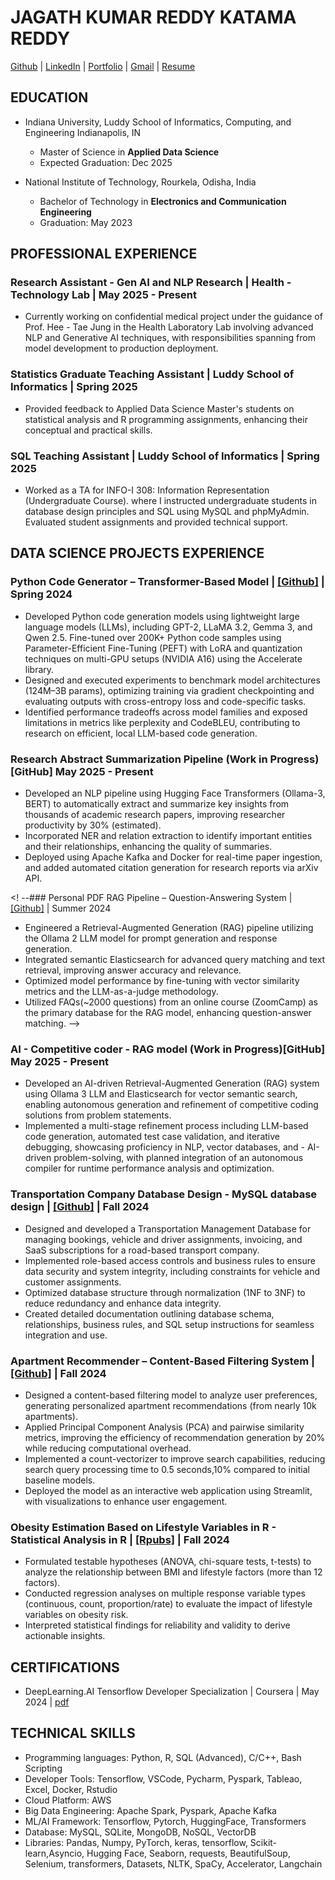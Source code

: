 # JAGATH KUMAR REDDY KATAMA REDDY
 [Github](https://github.com/Jags96)  |  [LinkedIn](https://www.linkedin.com/in/jagathkrk/) | [Portfolio](https://jags96.github.io/portfolio/) | [Gmail](jagathkumarreddykatamareddy@gmail.com) | [Resume](https://drive.google.com/file/d/16IptDVoVJDMId7sG-g4PmwOhvyVlC55k/view?usp=sharing)


## EDUCATION
- Indiana University, Luddy School of Informatics, Computing, and Engineering Indianapolis, IN
  - Master of Science in **Applied Data Science**
  - Expected Graduation: Dec 2025

- National Institute of Technology, Rourkela, Odisha, India
  - Bachelor of Technology in **Electronics and Communication Engineering**
  - Graduation: May 2023


## PROFESSIONAL EXPERIENCE
### Research Assistant - Gen AI and NLP Research | Health - Technology Lab | May 2025 - Present
- Currently working on confidential medical project under the guidance of Prof. Hee - Tae Jung in the Health Laboratory Lab involving advanced NLP and Generative AI techniques, with responsibilities spanning from model development to production deployment.

### Statistics Graduate Teaching Assistant | Luddy School of Informatics  |  Spring 2025 
- Provided feedback to Applied Data Science Master's students on statistical analysis and R programming assignments, enhancing their conceptual and practical skills.

### SQL Teaching Assistant | Luddy School of Informatics  |  Spring 2025 
- Worked as a TA for INFO-I 308: Information Representation (Undergraduate Course). where I instructed undergraduate students in database design principles and SQL using MySQL and phpMyAdmin. Evaluated student assignments and provided technical support.


## DATA SCIENCE PROJECTS EXPERIENCE 
### Python Code Generator – Transformer-Based Model | [[Github]](https://github.com/Jags96/CodeGen) |	Spring 2024
- Developed Python code generation models using lightweight large language models (LLMs), including GPT-2, LLaMA 3.2, Gemma 3, and Qwen 2.5. Fine-tuned over 200K+ Python code samples using Parameter-Efficient Fine-Tuning (PEFT) with LoRA and quantization techniques on multi-GPU setups (NVIDIA A16) using the Accelerate library.
- Designed and executed experiments to benchmark model architectures (124M–3B params), optimizing training via gradient checkpointing and evaluating outputs with cross-entropy loss and code-specific tasks.
- Identified performance tradeoffs across model families and exposed limitations in metrics like perplexity and CodeBLEU, contributing to research on efficient, local LLM-based code generation.


### Research Abstract Summarization Pipeline (Work in Progress) [GitHub]                          May 2025 - Present
- Developed an NLP pipeline using Hugging Face Transformers (Ollama-3, BERT) to automatically extract and summarize key insights from thousands of academic research papers, improving researcher productivity by 30% (estimated).
- Incorporated NER and relation extraction to identify important entities and their relationships, enhancing the quality of summaries.
- Deployed using Apache Kafka and Docker for real-time paper ingestion, and added automated citation generation for research reports via arXiv API.

<! --### Personal PDF RAG Pipeline – Question-Answering System |  [[Github]](https://github.com/Jags96/RAG)  |  Summer 2024
- Engineered a Retrieval-Augmented Generation (RAG) pipeline utilizing the Ollama 2 LLM model for prompt generation and response generation.
- Integrated semantic Elasticsearch for advanced query matching and text retrieval, improving answer accuracy and relevance.
- Optimized model performance by fine-tuning with vector similarity metrics and the LLM-as-a-judge methodology.
- Utilized FAQs(~2000 questions) from an online course (ZoomCamp) as the primary database for the RAG model, enhancing question-answer matching.
-->

### AI - Competitive coder - RAG model (Work in Progress)[GitHub]				   May 2025 - Present
- Developed an AI-driven Retrieval-Augmented Generation (RAG) system using Ollama 3 LLM and Elasticsearch for vector semantic search, enabling autonomous generation and refinement of competitive coding solutions from problem statements.
- Implemented a multi-stage refinement process including LLM-based code generation, automated test case validation, and iterative debugging, showcasing proficiency in NLP, vector databases, and - AI-driven problem-solving, with planned integration of an autonomous compiler for runtime performance analysis and optimization.

### Transportation Company Database Design - MySQL database design | [[Github]](https://github.com/Jags96/transportation_company_database) | Fall 2024
- Designed and developed a Transportation Management Database for managing bookings, vehicle and driver assignments, invoicing, and SaaS subscriptions for a road-based transport company.
- Implemented role-based access controls and business rules to ensure data security and system integrity, including constraints for vehicle and customer assignments.
- Optimized database structure through normalization (1NF to 3NF) to reduce redundancy and enhance data integrity.
- Created detailed documentation outlining database schema, relationships, business rules, and SQL setup instructions for seamless integration and use.
  
### Apartment Recommender – Content-Based Filtering System | [[Github]](https://github.com/Jags96/Score-Apartment-Recommender) |  Fall 2024
- Designed a content-based filtering model to analyze user preferences, generating personalized apartment recommendations (from nearly 10k apartments).
- Applied Principal Component Analysis (PCA) and pairwise similarity metrics, improving the efficiency of recommendation generation by 20% while reducing computational overhead.
- Implemented a count-vectorizer to improve search capabilities, reducing search query processing time to  0.5 seconds,10% compared to initial baseline models.
- Deployed the model as an interactive web application using Streamlit, with visualizations to enhance user engagement.

### Obesity Estimation Based on Lifestyle Variables in R  - Statistical Analysis in R	| [[Rpubs]](https://rpubs.com/jagath_96) |  Fall 2024
- Formulated testable hypotheses (ANOVA, chi-square tests, t-tests) to analyze the relationship between BMI and lifestyle factors (more than 12 factors).
- Conducted regression analyses on multiple response variable types (continuous, count, proportion/rate) to evaluate the impact of lifestyle variables on obesity risk.
- Interpreted statistical findings for reliability and validity to derive actionable insights.


## CERTIFICATIONS
- DeepLearning.AI Tensorflow Developer Specialization | Coursera | May 2024 |  [pdf](https://drive.google.com/file/d/1fhpWPbzp7TsvfaQlQNtcLbh51coe5eKc/view?usp=sharing)


## TECHNICAL SKILLS
-  Programming languages: Python, R, SQL (Advanced), C/C++, Bash Scripting
-  Developer Tools: Tensorflow, VSCode, Pycharm, Pyspark, Tableao, Excel, Docker, Rstudio
-  Cloud Platform: AWS
-  Big Data Engineering: Apache Spark, Pyspark, Apache Kafka
-  ML/AI Framework: Tensorflow, Pytorch, HuggingFace, Transformers
-  Database:  MySQL, SQLite, MongoDB, NoSQL, VectorDB
-  Libraries: Pandas, Numpy, PyTorch, keras, tensorflow, Scikit-learn,Asyncio, Hugging Face, Seaborn, requests, BeautifulSoup, Selenium, transformers, Datasets, NLTK, SpaCy, Accelerator, Langchain
